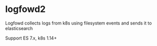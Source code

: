 # logfowd2
Logfowd collects logs from k8s using filesystem events and sends it to elasticsearch

Support ES 7.x, k8s 1.14+